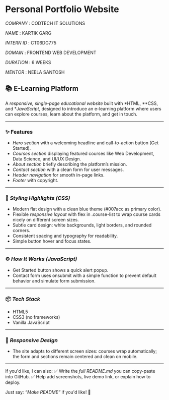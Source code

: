 # Personal Portfolio Website

*COMPANY* : CODTECH IT SOLUTIONS

*NAME* : KARTIK GARG

*INTERN ID* : CT06DG775

*DOMAIN* : FRONTEND WEB DEVELOPMENT

*DURATION* : 6 WEEKS

*MENTOR* : NEELA SANTOSH 


## 📚 E-Learning Platform

A *responsive, single-page educational website* built with *HTML, **CSS, and **JavaScript*, designed to introduce an e-learning platform where users can explore courses, learn about the platform, and get in touch.

---

### ✨ Features

* *Hero section* with a welcoming headline and call-to-action button (Get Started).
* *Courses section* displaying featured courses like Web Development, Data Science, and UI/UX Design.
* *About section* briefly describing the platform’s mission.
* *Contact section* with a clean form for user messages.
* *Header navigation* for smooth in-page links.
* *Footer* with copyright.

---

### 🎨 *Styling Highlights (CSS)*

* Modern flat design with a clean blue theme (#007acc as primary color).
* Flexible *responsive layout* with flex in .course-list to wrap course cards nicely on different screen sizes.
* Subtle card design: white backgrounds, light borders, and rounded corners.
* Consistent spacing and typography for readability.
* Simple button hover and focus states.

---

### ⚙ *How It Works (JavaScript)*

* Get Started button shows a quick alert popup.
* Contact form uses onsubmit with a simple function to prevent default behavior and simulate form submission.

---

### 📦 *Tech Stack*

* HTML5
* CSS3 (no frameworks)
* Vanilla JavaScript

---

### 📱 *Responsive Design*

* The site adapts to different screen sizes: courses wrap automatically; the form and sections remain centered and clean on mobile.

---

If you'd like, I can also:
✅ Write the *full README.md* you can copy-paste into GitHub.
✅ Help add screenshots, live demo link, or explain how to deploy.

Just say: *“Make README”* if you'd like! 🚀
